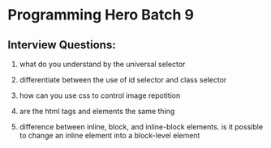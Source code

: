 # Programming Hero Batch 9

## Interview Questions:
1. what do you understand by the universal selector

2. differentiate between the use of id selector and class selector

3. how can you use css to control image repotition

4. are the html tags and elements the same thing

5. difference between inline, block, and inline-block elements. is it possible to change an inline element into a block-level element
